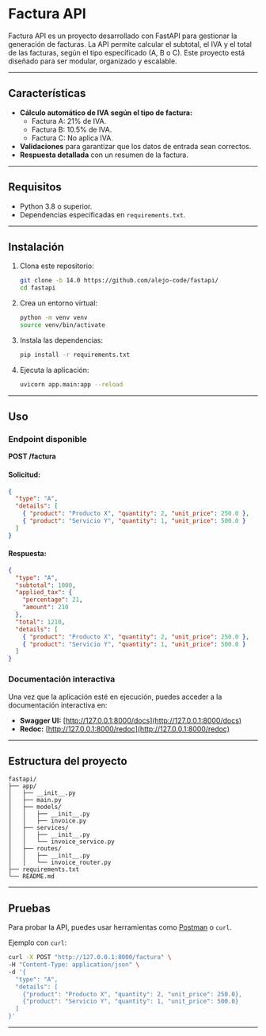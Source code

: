 # Factura API

Factura API es un proyecto desarrollado con FastAPI para gestionar la generación de facturas. La API permite calcular el subtotal, el IVA y el total de las facturas, según el tipo especificado (A, B o C). Este proyecto está diseñado para ser modular, organizado y escalable.

---

## Características

- **Cálculo automático de IVA según el tipo de factura:**
  - Factura A: 21% de IVA.
  - Factura B: 10.5% de IVA.
  - Factura C: No aplica IVA.
- **Validaciones** para garantizar que los datos de entrada sean correctos.
- **Respuesta detallada** con un resumen de la factura.

---

## Requisitos

- Python 3.8 o superior.
- Dependencias especificadas en `requirements.txt`.

---

## Instalación

1. Clona este repositorio:

   ```bash
   git clone -b 14.0 https://github.com/alejo-code/fastapi/
   cd fastapi
   ```

2. Crea un entorno virtual:

   ```bash
   python -m venv venv
   source venv/bin/activate
   ```

3. Instala las dependencias:

   ```bash
   pip install -r requirements.txt
   ```

4. Ejecuta la aplicación:

   ```bash
   uvicorn app.main:app --reload
   ```

---

## Uso

### Endpoint disponible

**POST /factura**

#### Solicitud:

```json
{
  "type": "A",
  "details": [
    { "product": "Producto X", "quantity": 2, "unit_price": 250.0 },
    { "product": "Servicio Y", "quantity": 1, "unit_price": 500.0 }
  ]
}
```

#### Respuesta:

```json
{
  "type": "A",
  "subtotal": 1000,
  "applied_tax": {
    "percentage": 21,
    "amount": 210
  },
  "total": 1210,
  "details": [
    { "product": "Producto X", "quantity": 2, "unit_price": 250.0 },
    { "product": "Servicio Y", "quantity": 1, "unit_price": 500.0 }
  ]
}
```

### Documentación interactiva

Una vez que la aplicación esté en ejecución, puedes acceder a la documentación interactiva en:

- **Swagger UI:** [http://127.0.0.1:8000/docs](http://127.0.0.1:8000/docs)
- **Redoc:** [http://127.0.0.1:8000/redoc](http://127.0.0.1:8000/redoc)

---

## Estructura del proyecto

```plaintext
fastapi/
├── app/
│   ├── __init__.py
│   ├── main.py
│   ├── models/
│   │   ├── __init__.py
│   │   ├── invoice.py
│   ├── services/
│   │   ├── __init__.py
│   │   └── invoice_service.py
│   ├── routes/
│   │   ├── __init__.py
│   │   └── invoice_router.py
├── requirements.txt
└── README.md
```

---

## Pruebas

Para probar la API, puedes usar herramientas como [Postman](https://www.postman.com/) o `curl`.

Ejemplo con `curl`:

```bash
curl -X POST "http://127.0.0.1:8000/factura" \
-H "Content-Type: application/json" \
-d '{
  "type": "A",
  "details": [
    {"product": "Producto X", "quantity": 2, "unit_price": 250.0},
    {"product": "Servicio Y", "quantity": 1, "unit_price": 500.0}
  ]
}'
```

---
